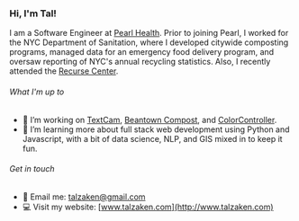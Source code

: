 ### Hi, I'm Tal! 

I am a Software Engineer at [Pearl Health](https://pearlhealth.com/). Prior to joining Pearl, I worked for the NYC Department of Sanitation, where I developed citywide composting programs, managed data for an emergency food delivery program, and oversaw reporting of NYC's annual recycling statistics. 
Also, I recently attended the [Recurse Center](https://www.recurse.com/).

###### What I'm up to
- 🔭 I’m working on [TextCam](https://github.com/tal-z/TextCam), [Beantown Compost](https://github.com/tal-z/BeantownCompost), and [ColorController](https://github.com/tal-z/ColorController).
- 🌱 I’m learning more about full stack web development using Python and Javascript, with a bit of data science, NLP, and GIS mixed in to keep it fun.

###### Get in touch
- 📧 Email me: talzaken@gmail.com
- 💻 Visit my website: [www.talzaken.com](http://www.talzaken.com)

